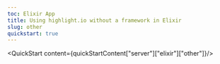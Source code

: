 ```yaml
---
toc: Elixir App
title: Using highlight.io without a framework in Elixir
slug: other
quickstart: true
---
```


<QuickStart content={quickStartContent["server"]["elixir"]["other"]}/>
